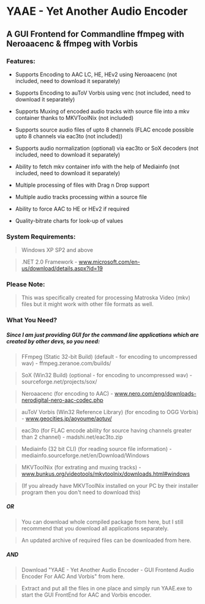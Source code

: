 # YAAE - Yet Another Audio Encoder

## A GUI Frontend for Commandline ffmpeg with Neroaacenc & ffmpeg with Vorbis

### Features:

* Supports Encoding to AAC LC, HE, HEv2 using Neroaacenc (not included, need to download it separately)

* Supports Encoding to auToV Vorbis using venc (not included, need to download it separately)

* Supports Muxing of encoded audio tracks with source file into a mkv container thanks to MKVToolNix (not included)

* Supports source audio files of upto 8 channels (FLAC encode possible upto 8 channels via eac3to (not included))

* Supports audio normalization (optional) via eac3to or SoX decoders (not included, need to download it separately)

* Ability to fetch mkv container info with the help of Mediainfo (not included, need to download it separately)

* Multiple processing of files with Drag n Drop support

* Multiple audio tracks processing within a source file

* Ability to force AAC to HE or HEv2 if required

* Quality-bitrate charts for look-up of values

### System Requirements:

> Windows XP SP2 and above

> .NET 2.0 Framework - www.microsoft.com/en-us/download/details.aspx?id=19

### Please Note:

> This was specifically created for processing Matroska Video (mkv) files but it might work with other file formats as well.

### What You Need?

##### Since I am just providing GUI for the command line applications which are created by other devs, so you need:

> FFmpeg (Static 32-bit Build) (default - for encoding to uncompressed wav) - ffmpeg.zeranoe.com/builds/

> SoX (Win32 Build) (optional - for encoding to uncompressed wav) - sourceforge.net/projects/sox/

> Neroaacenc (for encoding to AAC) - www.nero.com/eng/downloads-nerodigital-nero-aac-codec.php

> auToV Vorbis (Win32 Reference Library) (for encoding to OGG Vorbis) - www.geocities.jp/aoyoume/aotuv/

> eac3to (for FLAC encode ability for source having channels greater than 2 channel) - madshi.net/eac3to.zip

> Mediainfo (32 bit CLI) (for reading source file information) - mediainfo.sourceforge.net/en/Download/Windows

> MKVToolNix (for extrating and muxing tracks) - www.bunkus.org/videotools/mkvtoolnix/downloads.html#windows

> (If you already have MKVToolNix installed on your PC by their installer program then you don't need to download this)

##### OR

> You can download whole compiled package from here, but I still recommend that you download all applications separately.

> An updated archive of required files can be downloaded from here.

##### AND

> Download "YAAE - Yet Another Audio Encoder - GUI Frontend Audio Encoder For AAC And Vorbis" from here.

> Extract and put all the files in one place and simply run YAAE.exe to start the GUI FrontEnd for AAC and Vorbis encoder. 
